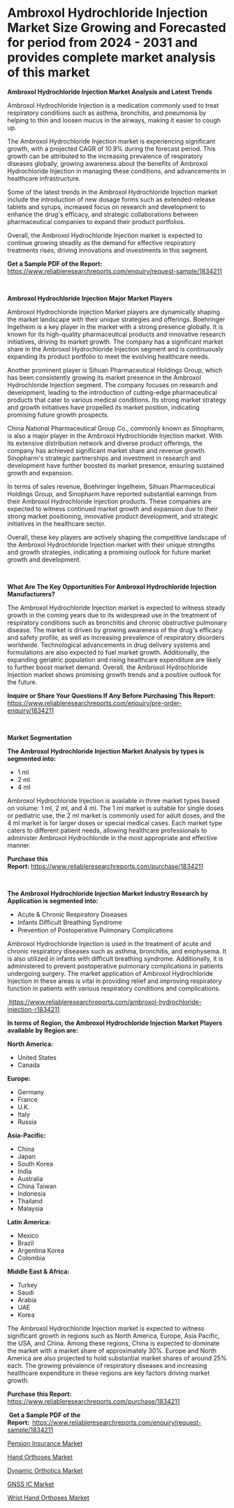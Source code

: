 <p><h1>Ambroxol Hydrochloride Injection Market Size Growing and Forecasted for period from 2024 - 2031 and provides complete market analysis of this market</h1></p><p><strong>Ambroxol Hydrochloride Injection Market Analysis and Latest Trends</strong></p>
<p><p>Ambroxol Hydrochloride Injection is a medication commonly used to treat respiratory conditions such as asthma, bronchitis, and pneumonia by helping to thin and loosen mucus in the airways, making it easier to cough up.</p><p>The Ambroxol Hydrochloride Injection market is experiencing significant growth, with a projected CAGR of 10.9% during the forecast period. This growth can be attributed to the increasing prevalence of respiratory diseases globally, growing awareness about the benefits of Ambroxol Hydrochloride Injection in managing these conditions, and advancements in healthcare infrastructure.</p><p>Some of the latest trends in the Ambroxol Hydrochloride Injection market include the introduction of new dosage forms such as extended-release tablets and syrups, increased focus on research and development to enhance the drug's efficacy, and strategic collaborations between pharmaceutical companies to expand their product portfolios.</p><p>Overall, the Ambroxol Hydrochloride Injection market is expected to continue growing steadily as the demand for effective respiratory treatments rises, driving innovations and investments in this segment.</p></p>
<p><strong>Get a Sample PDF of the Report:&nbsp;</strong> <a href="https://www.reliableresearchreports.com/enquiry/request-sample/1834211">https://www.reliableresearchreports.com/enquiry/request-sample/1834211</a></p>
<p>&nbsp;</p>
<p><strong>Ambroxol Hydrochloride Injection Major Market Players</strong></p>
<p><p>Ambroxol Hydrochloride Injection Market players are dynamically shaping the market landscape with their unique strategies and offerings. Boehringer Ingelheim is a key player in the market with a strong presence globally. It is known for its high-quality pharmaceutical products and innovative research initiatives, driving its market growth. The company has a significant market share in the Ambroxol Hydrochloride Injection segment and is continuously expanding its product portfolio to meet the evolving healthcare needs.</p><p>Another prominent player is Sihuan Pharmaceutical Holdings Group, which has been consistently growing its market presence in the Ambroxol Hydrochloride Injection segment. The company focuses on research and development, leading to the introduction of cutting-edge pharmaceutical products that cater to various medical conditions. Its strong market strategy and growth initiatives have propelled its market position, indicating promising future growth prospects.</p><p>China National Pharmaceutical Group Co., commonly known as Sinopharm, is also a major player in the Ambroxol Hydrochloride Injection market. With its extensive distribution network and diverse product offerings, the company has achieved significant market share and revenue growth. Sinopharm's strategic partnerships and investment in research and development have further boosted its market presence, ensuring sustained growth and expansion.</p><p>In terms of sales revenue, Boehringer Ingelheim, Sihuan Pharmaceutical Holdings Group, and Sinopharm have reported substantial earnings from their Ambroxol Hydrochloride Injection products. These companies are expected to witness continued market growth and expansion due to their strong market positioning, innovative product development, and strategic initiatives in the healthcare sector.</p><p>Overall, these key players are actively shaping the competitive landscape of the Ambroxol Hydrochloride Injection market with their unique strengths and growth strategies, indicating a promising outlook for future market growth and development.</p></p>
<p>&nbsp;</p>
<p><strong>What Are The Key Opportunities For Ambroxol Hydrochloride Injection Manufacturers?</strong></p>
<p><p>The Ambroxol Hydrochloride Injection market is expected to witness steady growth in the coming years due to its widespread use in the treatment of respiratory conditions such as bronchitis and chronic obstructive pulmonary disease. The market is driven by growing awareness of the drug's efficacy and safety profile, as well as increasing prevalence of respiratory disorders worldwide. Technological advancements in drug delivery systems and formulations are also expected to fuel market growth. Additionally, the expanding geriatric population and rising healthcare expenditure are likely to further boost market demand. Overall, the Ambroxol Hydrochloride Injection market shows promising growth trends and a positive outlook for the future.</p></p>
<p><strong>Inquire or Share Your Questions If Any Before Purchasing This Report:</strong> <a href="https://www.reliableresearchreports.com/enquiry/pre-order-enquiry/1834211">https://www.reliableresearchreports.com/enquiry/pre-order-enquiry/1834211</a></p>
<p>&nbsp;</p>
<p><strong>Market Segmentation</strong></p>
<p><strong>The Ambroxol Hydrochloride Injection Market Analysis by types is segmented into:</strong></p>
<p><ul><li>1 ml</li><li>2 ml</li><li>4 ml</li></ul></p>
<p><p>Ambroxol Hydrochloride Injection is available in three market types based on volume: 1 ml, 2 ml, and 4 ml. The 1 ml market is suitable for single doses or pediatric use, the 2 ml market is commonly used for adult doses, and the 4 ml market is for larger doses or special medical cases. Each market type caters to different patient needs, allowing healthcare professionals to administer Ambroxol Hydrochloride in the most appropriate and effective manner.</p></p>
<p><strong>Purchase this Report:&nbsp;</strong><a href="https://www.reliableresearchreports.com/purchase/1834211">https://www.reliableresearchreports.com/purchase/1834211</a></p>
<p>&nbsp;</p>
<p><strong>The Ambroxol Hydrochloride Injection Market Industry Research by Application is segmented into:</strong></p>
<p><ul><li>Acute & Chronic Respiratory Diseases</li><li>Infants Diﬃcult Breathing Syndrome</li><li>Prevention of Postoperative Pulmonary Complications</li></ul></p>
<p><p>Ambroxol Hydrochloride Injection is used in the treatment of acute and chronic respiratory diseases such as asthma, bronchitis, and emphysema. It is also utilized in infants with difficult breathing syndrome. Additionally, it is administered to prevent postoperative pulmonary complications in patients undergoing surgery. The market application of Ambroxol Hydrochloride Injection in these areas is vital in providing relief and improving respiratory function in patients with various respiratory conditions and complications.</p></p>
<p><a href="https://www.reliableresearchreports.com/ambroxol-hydrochloride-injection-r1834211">&nbsp;https://www.reliableresearchreports.com/ambroxol-hydrochloride-injection-r1834211</a></p>
<p><strong>In terms of Region, the Ambroxol Hydrochloride Injection Market Players available by Region are:</strong></p>
<p>
    <p> <strong> North America: </strong>
        <ul>
            <li>United States</li>
            <li>Canada</li>
        </ul>
        </p> 
    <p> <strong> Europe: </strong>
        <ul>
            <li>Germany</li>
            <li>France</li>
            <li>U.K.</li>
            <li>Italy</li>
            <li>Russia</li>
        </ul>
        </p> 
    <p> <strong> Asia-Pacific: </strong>
        <ul>
            <li>China</li>
            <li>Japan</li>
            <li>South Korea</li>
            <li>India</li>
            <li>Australia</li>
            <li>China Taiwan</li>
            <li>Indonesia</li>
            <li>Thailand</li>
            <li>Malaysia</li>
        </ul>
        </p> 
    <p> <strong> Latin America: </strong>
        <ul>
            <li>Mexico</li>
            <li>Brazil</li>
            <li>Argentina Korea</li>
            <li>Colombia</li>
        </ul>
        </p> 
    <p> <strong> Middle East & Africa: </strong>
        <ul>
            <li>Turkey</li>
            <li>Saudi</li>
            <li>Arabia</li>
            <li>UAE</li>
            <li>Korea</li>
        </ul>
    </p>
    </p>
<p><p>The Ambroxol Hydrochloride Injection market is expected to witness significant growth in regions such as North America, Europe, Asia Pacific, the USA, and China. Among these regions, China is expected to dominate the market with a market share of approximately 30%. Europe and North America are also projected to hold substantial market shares of around 25% each. The growing prevalence of respiratory diseases and increasing healthcare expenditure in these regions are key factors driving market growth.</p></p>
<p><strong>Purchase this Report: </strong><a href="https://www.reliableresearchreports.com/purchase/1834211">https://www.reliableresearchreports.com/purchase/1834211</a></p>
<p>&nbsp;<strong>Get a Sample PDF of the Report:&nbsp;&nbsp;</strong><a href="https://www.reliableresearchreports.com/enquiry/request-sample/1834211">https://www.reliableresearchreports.com/enquiry/request-sample/1834211</a></p>
<p><strong></strong></p>
<p><p><a href="https://issuu.com/reportprime-2/docs/pension-insurance-market-size-2030.pptx">Pension Insurance Market</a></p><p><a href="https://github.com/mdhefjumiah/Market-Research-Report-List-2/blob/main/hand-orthoses-market.md">Hand Orthoses Market</a></p><p><a href="https://github.com/wrwgzwbr35/Market-Research-Report-List-2/blob/main/dynamic-orthotics-market.md">Dynamic Orthotics Market</a></p><p><a href="https://medium.com/@sharquayrhodes1927/global-gnss-ic-market-sector-types-applications-market-player-strategies-regional-growth-3b18158d4734">GNSS IC Market</a></p><p><a href="https://github.com/nusratjahan12006/Market-Research-Report-List-2/blob/main/wrist-hand-orthoses-market.md">Wrist Hand Orthoses Market</a></p></p>